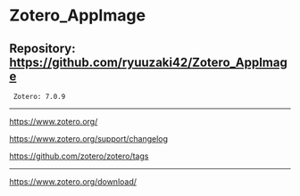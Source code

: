# Zotero_AppImage

## Repository: https://github.com/ryuuzaki42/Zotero_AppImage
     Zotero: 7.0.9

---

https://www.zotero.org/

https://www.zotero.org/support/changelog

https://github.com/zotero/zotero/tags

---

https://www.zotero.org/download/
